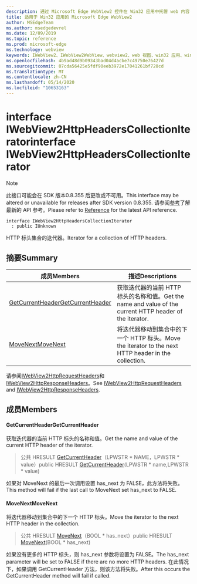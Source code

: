 ```yaml
---
description: 通过 Microsoft Edge WebView2 控件在 Win32 应用中托管 web 内容
title: 适用于 Win32 应用的 Microsoft Edge WebView2
author: MSEdgeTeam
ms.author: msedgedevrel
ms.date: 12/09/2019
ms.topic: reference
ms.prod: microsoft-edge
ms.technology: webview
keywords: IWebView2、IWebView2WebView、webview2、web 视图、win32 应用、win32、edge
ms.openlocfilehash: 4b9ad48d9b09343bad04d4acbe7c49750e76427d
ms.sourcegitcommit: 07cda56425e5fdf90eeb3972e17041261bf720cd
ms.translationtype: MT
ms.contentlocale: zh-CN
ms.lasthandoff: 05/14/2020
ms.locfileid: "10653163"
---
```

# <span data-ttu-id="23c00-104">interface IWebView2HttpHeadersCollectionIterator</span><span class="sxs-lookup"><span data-stu-id="23c00-104">interface IWebView2HttpHeadersCollectionIterator</span></span> 

> [!NOTE]
> <span data-ttu-id="23c00-105">此接口可能会在 SDK 版本0.8.355 后更改或不可用。</span><span class="sxs-lookup"><span data-stu-id="23c00-105">This interface may be altered or unavailable for releases after SDK version 0.8.355.</span></span> <span data-ttu-id="23c00-106">请参阅[参考](../../../webview2-api-reference.md)了解最新的 API 参考。</span><span class="sxs-lookup"><span data-stu-id="23c00-106">Please refer to [Reference](../../../webview2-api-reference.md) for the latest API reference.</span></span>

```
interface IWebView2HttpHeadersCollectionIterator
  : public IUnknown
```

<span data-ttu-id="23c00-107">HTTP 标头集合的迭代器。</span><span class="sxs-lookup"><span data-stu-id="23c00-107">Iterator for a collection of HTTP headers.</span></span>

## <span data-ttu-id="23c00-108">摘要</span><span class="sxs-lookup"><span data-stu-id="23c00-108">Summary</span></span>

 <span data-ttu-id="23c00-109">成员</span><span class="sxs-lookup"><span data-stu-id="23c00-109">Members</span></span>                        | <span data-ttu-id="23c00-110">描述</span><span class="sxs-lookup"><span data-stu-id="23c00-110">Descriptions</span></span>
--------------------------------|---------------------------------------------
[<span data-ttu-id="23c00-111">GetCurrentHeader</span><span class="sxs-lookup"><span data-stu-id="23c00-111">GetCurrentHeader</span></span>](#getcurrentheader) | <span data-ttu-id="23c00-112">获取迭代器的当前 HTTP 标头的名称和值。</span><span class="sxs-lookup"><span data-stu-id="23c00-112">Get the name and value of the current HTTP header of the iterator.</span></span>
[<span data-ttu-id="23c00-113">MoveNext</span><span class="sxs-lookup"><span data-stu-id="23c00-113">MoveNext</span></span>](#movenext) | <span data-ttu-id="23c00-114">将迭代器移动到集合中的下一个 HTTP 标头。</span><span class="sxs-lookup"><span data-stu-id="23c00-114">Move the iterator to the next HTTP header in the collection.</span></span>

<span data-ttu-id="23c00-115">请参阅[IWebView2HttpRequestHeaders](IWebView2HttpRequestHeaders.md)和[IWebView2HttpResponseHeaders](IWebView2HttpResponseHeaders.md)。</span><span class="sxs-lookup"><span data-stu-id="23c00-115">See [IWebView2HttpRequestHeaders](IWebView2HttpRequestHeaders.md) and [IWebView2HttpResponseHeaders](IWebView2HttpResponseHeaders.md).</span></span>

## <span data-ttu-id="23c00-116">成员</span><span class="sxs-lookup"><span data-stu-id="23c00-116">Members</span></span>

#### <span data-ttu-id="23c00-117">GetCurrentHeader</span><span class="sxs-lookup"><span data-stu-id="23c00-117">GetCurrentHeader</span></span> 

<span data-ttu-id="23c00-118">获取迭代器的当前 HTTP 标头的名称和值。</span><span class="sxs-lookup"><span data-stu-id="23c00-118">Get the name and value of the current HTTP header of the iterator.</span></span>

> <span data-ttu-id="23c00-119">公共 HRESULT [GetCurrentHeader](#getcurrentheader)（LPWSTR \* NAME，LPWSTR \* value）</span><span class="sxs-lookup"><span data-stu-id="23c00-119">public HRESULT [GetCurrentHeader](#getcurrentheader)(LPWSTR \* name,LPWSTR \* value)</span></span>

<span data-ttu-id="23c00-120">如果对 MoveNext 的最后一次调用设置 has_next 为 FALSE，此方法将失败。</span><span class="sxs-lookup"><span data-stu-id="23c00-120">This method will fail if the last call to MoveNext set has_next to FALSE.</span></span>

#### <span data-ttu-id="23c00-121">MoveNext</span><span class="sxs-lookup"><span data-stu-id="23c00-121">MoveNext</span></span> 

<span data-ttu-id="23c00-122">将迭代器移动到集合中的下一个 HTTP 标头。</span><span class="sxs-lookup"><span data-stu-id="23c00-122">Move the iterator to the next HTTP header in the collection.</span></span>

> <span data-ttu-id="23c00-123">公共 HRESULT [MoveNext](#movenext)（BOOL \* has_next）</span><span class="sxs-lookup"><span data-stu-id="23c00-123">public HRESULT [MoveNext](#movenext)(BOOL \* has_next)</span></span>

<span data-ttu-id="23c00-124">如果没有更多的 HTTP 标头，则 has_next 参数将设置为 FALSE。</span><span class="sxs-lookup"><span data-stu-id="23c00-124">The has_next parameter will be set to FALSE if there are no more HTTP headers.</span></span> <span data-ttu-id="23c00-125">在此情况下，如果调用 GetCurrentHeader 方法，则该方法将失败。</span><span class="sxs-lookup"><span data-stu-id="23c00-125">After this occurs the GetCurrentHeader method will fail if called.</span></span>

